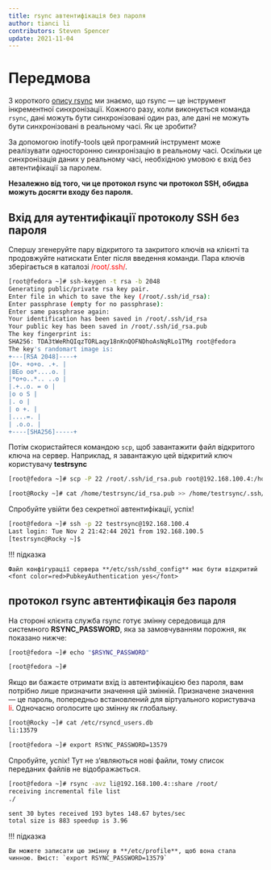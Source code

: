 ```yaml
---
title: rsync автентифікація без пароля
author: tianci li
contributors: Steven Spencer
update: 2021-11-04
---
```


# Передмова

З короткого [опису rsync](01_rsync_overview.md) ми знаємо, що rsync — це інструмент інкрементної синхронізації. Кожного разу, коли виконується команда `rsync`, дані можуть бути синхронізовані один раз, але дані не можуть бути синхронізовані в реальному часі. Як це зробити?

За допомогою inotify-tools цей програмний інструмент може реалізувати односторонню синхронізацію в реальному часі. Оскільки це синхронізація даних у реальному часі, необхідною умовою є вхід без автентифікації за паролем.

**Незалежно від того, чи це протокол rsync чи протокол SSH, обидва можуть досягти входу без пароля.**

## Вхід для аутентифікації протоколу SSH без пароля

Спершу згенеруйте пару відкритого та закритого ключів на клієнті та продовжуйте натискати Enter після введення команди. Пара ключів зберігається в каталозі <font color=red>/root/.ssh/</font>.

```bash
[root@fedora ~]# ssh-keygen -t rsa -b 2048
Generating public/private rsa key pair.
Enter file in which to save the key (/root/.ssh/id_rsa):
Enter passphrase (empty for no passphrase):
Enter same passphrase again:
Your identification has been saved in /root/.ssh/id_rsa
Your public key has been saved in /root/.ssh/id_rsa.pub
The key fingerprint is:
SHA256: TDA3tWeRhQIqzTORLaqy18nKnQOFNDhoAsNqRLo1TMg root@fedora
The key's randomart image is:
+---[RSA 2048]----+
|O+. +o+o. .+. |
|BEo oo*....o. |
|*o+o..*.. ..o |
|.+..o. = o |
|o o S |
|. o |
| o +. |
|....=. |
| .o.o. |
+----[SHA256]-----+
```

Потім скористайтеся командою `scp`, щоб завантажити файл відкритого ключа на сервер. Наприклад, я завантажую цей відкритий ключ користувачу **testrsync**

```bash
[root@fedora ~]# scp -P 22 /root/.ssh/id_rsa.pub root@192.168.100.4:/home/testrsync/
```

```bash
[root@Rocky ~]# cat /home/testrsync/id_rsa.pub >> /home/testrsync/.ssh/authorized_keys
```

Спробуйте увійти без секретної автентифікації, успіх!

```bash
[root@fedora ~]# ssh -p 22 testrsync@192.168.100.4
Last login: Tue Nov 2 21:42:44 2021 from 192.168.100.5
[testrsync@Rocky ~]$
```

!!! підказка

    Файл конфігурації сервера **/etc/ssh/sshd_config** має бути відкритий <font color=red>PubkeyAuthentication yes</font>

## протокол rsync автентифікація без пароля

На стороні клієнта служба rsync готує змінну середовища для системного **RSYNC_PASSWORD**, яка за замовчуванням порожня, як показано нижче:

```bash
[root@fedora ~]# echo "$RSYNC_PASSWORD"

[root@fedora ~]#
```

Якщо ви бажаєте отримати вхід із автентифікацією без пароля, вам потрібно лише призначити значення цій змінній. Призначене значення — це пароль, попередньо встановлений для віртуального користувача <font color=red>li</font>. Одночасно оголосите цю змінну як глобальну.

```bash
[root@Rocky ~]# cat /etc/rsyncd_users.db
li:13579
```

```bash
[root@fedora ~]# export RSYNC_PASSWORD=13579
```

Спробуйте, успіх! Тут не з’являються нові файли, тому список переданих файлів не відображається.

```bash
[root@fedora ~]# rsync -avz li@192.168.100.4::share /root/
receiving incremental file list
./

sent 30 bytes received 193 bytes 148.67 bytes/sec
total size is 883 speedup is 3.96
```

!!! підказка

    Ви можете записати цю змінну в **/etc/profile**, щоб вона стала чинною. Вміст: `export RSYNC_PASSWORD=13579`
